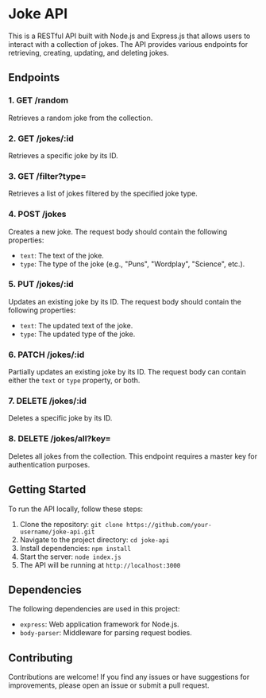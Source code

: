 # Joke API

This is a RESTful API built with Node.js and Express.js that allows users to interact with a collection of jokes. The API provides various endpoints for retrieving, creating, updating, and deleting jokes.

## Endpoints

### 1. GET /random
Retrieves a random joke from the collection.

### 2. GET /jokes/:id
Retrieves a specific joke by its ID.

### 3. GET /filter?type=<type>
Retrieves a list of jokes filtered by the specified joke type.

### 4. POST /jokes
Creates a new joke. The request body should contain the following properties:
- `text`: The text of the joke.
- `type`: The type of the joke (e.g., "Puns", "Wordplay", "Science", etc.).

### 5. PUT /jokes/:id
Updates an existing joke by its ID. The request body should contain the following properties:
- `text`: The updated text of the joke.
- `type`: The updated type of the joke.

### 6. PATCH /jokes/:id
Partially updates an existing joke by its ID. The request body can contain either the `text` or `type` property, or both.

### 7. DELETE /jokes/:id
Deletes a specific joke by its ID.

### 8. DELETE /jokes/all?key=<masterKey>
Deletes all jokes from the collection. This endpoint requires a master key for authentication purposes.

## Getting Started

To run the API locally, follow these steps:

1. Clone the repository: `git clone https://github.com/your-username/joke-api.git`
2. Navigate to the project directory: `cd joke-api`
3. Install dependencies: `npm install`
4. Start the server: `node index.js`
5. The API will be running at `http://localhost:3000`

## Dependencies

The following dependencies are used in this project:

- `express`: Web application framework for Node.js.
- `body-parser`: Middleware for parsing request bodies.

## Contributing

Contributions are welcome! If you find any issues or have suggestions for improvements, please open an issue or submit a pull request.
